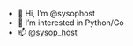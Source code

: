 - 👋 Hi, I’m @sysophost
- 👀 I’m interested in Python/Go
- 📫 [@sysop_host](https://twitter.com/sysop_host)

<!---
sysophost/sysophost is a ✨ special ✨ repository because its `README.md` (this file) appears on your GitHub profile.
You can click the Preview link to take a look at your changes.
--->
